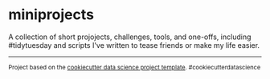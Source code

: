 miniprojects
==============================

A collection of short projojects, challenges, tools, and one-offs, including #tidytuesday and scripts I've written to tease friends or make my life easier.


--------

<p><small>Project based on the <a target="_blank" href="https://drivendata.github.io/cookiecutter-data-science/">cookiecutter data science project template</a>. #cookiecutterdatascience</small></p>
